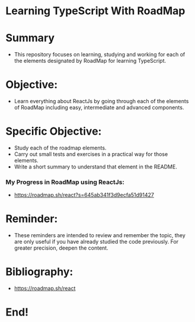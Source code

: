 # Learning TypeScript With RoadMap

# Summary

- This repository focuses on learning, studying and working for each of the elements designated by RoadMap for learning TypeScript.

# Objective:

- Learn everything about ReactJs by going through each of the elements of RoadMap including easy, intermediate and advanced components.

# Specific Objective:

- Study each of the roadmap elements.
- Carry out small tests and exercises in a practical way for those elements.
- Write a short summary to understand that element in the README.

### My Progress in RoadMap using ReactJs:

  - https://roadmap.sh/react?s=645ab341f3d9ecfa51d91427

# Reminder:

- These reminders are intended to review and remember the topic, they are only useful if you have already studied the code previously. For greater precision, deepen the content.

# Bibliography:

  - https://roadmap.sh/react

# End!
